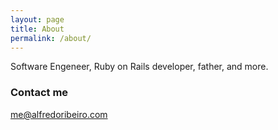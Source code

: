 ```yaml
---
layout: page
title: About
permalink: /about/
---
```


Software Engeneer, Ruby on Rails developer, father, and more.

### Contact me

[me@alfredoribeiro.com](mailto:me@alfredoribiero.com)
